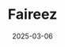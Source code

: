 ---  
layout: startup_page  
title: "Faireez"  
id: "faireez.com"  
permalink: "/faireezfaireez.com03062025/"  
website: "https://faireez.com/"  
funding_round: "Seed"  
funding_amount: "$7.5M"  
investors: "Aristagora VC, Longevity Venture Partners, Hetz Ventures, Secret Chord Ventures, Gigi Levy-Weiss, RE Angels, other investors from the tech and real estate space"  
about: "Faireez is an AI-based housekeeping platform that provides hotel-quality home care to residents by combining dedicated professionals with cutting-edge AI technology. The platform allows residents to customize their housekeeping plans, ensuring quality and reliability through a subscription model with dedicated housekeepers, or 'fairies,' for each building. Faireez aims to transform residential housekeeping services through strategic partnerships with leading property management companies."  
markets: "AI, Real Estate, Home Services"  
hq: "New York, New York, United States"  
founded_year: "2022"  
linkedin: "https://www.linkedin.com/company/faireez"  
twitter: ""  
instagram: ""  
facebook: ""  
crunchbase: "https://www.crunchbase.com/organization/faireez"  
pitchbook: "https://pitchbook.com/profiles/company/521730-19"  

date_display: "06-Mar-2025"  
date: "2025-03-06"

# SEO Optimization  
meta_title: "Faireez - Seed Funding ($7.5M)"  
meta_description: "Faireez, Faireez is an AI-based housekeeping platform that provides hotel-quality home care to residents by combining dedicated professionals with cutting-edge..."  
meta_keywords: "Faireez, AI, Real Estate, Home Services, Seed funding"  
canonical_url: "https://startup.projectstartups.com/faireezfaireez.com03062025/"  
---